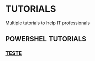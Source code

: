 # TUTORIALS
Multiple tutorials to help IT professionals
## POWERSHEL TUTORIALS
### [TESTE](www.googe.com)
